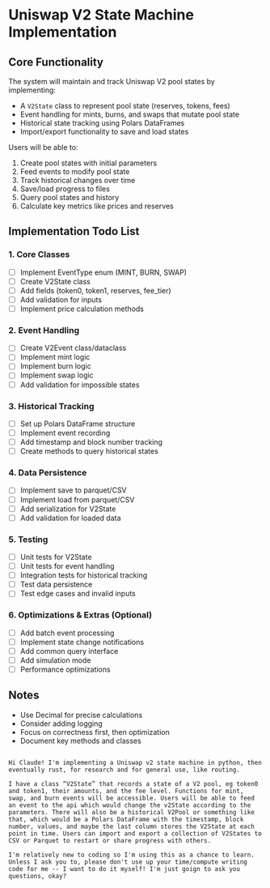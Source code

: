 # Uniswap V2 State Machine Implementation

## Core Functionality
The system will maintain and track Uniswap V2 pool states by implementing:

- A `V2State` class to represent pool state (reserves, tokens, fees)
- Event handling for mints, burns, and swaps that mutate pool state
- Historical state tracking using Polars DataFrames
- Import/export functionality to save and load states

Users will be able to:
1. Create pool states with initial parameters
2. Feed events to modify pool state
3. Track historical changes over time
4. Save/load progress to files
5. Query pool states and history
6. Calculate key metrics like prices and reserves

## Implementation Todo List

### 1. Core Classes
- [ ] Implement EventType enum (MINT, BURN, SWAP)
- [ ] Create V2State class
 - [ ] Add fields (token0, token1, reserves, fee_tier)
 - [ ] Add validation for inputs
 - [ ] Implement price calculation methods

### 2. Event Handling
- [ ] Create V2Event class/dataclass
- [ ] Implement mint logic
- [ ] Implement burn logic  
- [ ] Implement swap logic
- [ ] Add validation for impossible states

### 3. Historical Tracking
- [ ] Set up Polars DataFrame structure
- [ ] Implement event recording
- [ ] Add timestamp and block number tracking
- [ ] Create methods to query historical states

### 4. Data Persistence
- [ ] Implement save to parquet/CSV
- [ ] Implement load from parquet/CSV
- [ ] Add serialization for V2State
- [ ] Add validation for loaded data

### 5. Testing
- [ ] Unit tests for V2State
- [ ] Unit tests for event handling
- [ ] Integration tests for historical tracking
- [ ] Test data persistence
- [ ] Test edge cases and invalid inputs

### 6. Optimizations & Extras (Optional)
- [ ] Add batch event processing
- [ ] Implement state change notifications
- [ ] Add common query interface
- [ ] Add simulation mode
- [ ] Performance optimizations

## Notes
- Use Decimal for precise calculations
- Consider adding logging
- Focus on correctness first, then optimization
- Document key methods and classes

```prompt

Hi Claude! I'm implementing a Uniswap v2 state machine in python, then eventually rust, for research and for general use, like routing. 

I have a class “V2State” that records a state of a V2 pool, eg token0 and token1, their amounts, and the fee level. Functions for mint, swap, and burn events will be accessible. Users will be able to feed an event to the api which would change the v2State according to the parameters. There will also be a historical V2Pool or something like that, which would be a Polars DataFrame with the timestamp, block number, values, and maybe the last column stores the V2State at each point in time. Users can import and export a collection of V2States to CSV or Parquet to restart or share progress with others.

I'm relatively new to coding so I'm using this as a chance to learn. Unless I ask you to, please don't use up your time/compute writing code for me -- I want to do it myself! I'm just goign to ask you questions, okay?
```